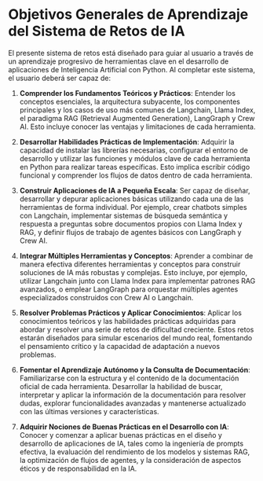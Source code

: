 # Objetivos Generales de Aprendizaje del Sistema de Retos de IA

El presente sistema de retos está diseñado para guiar al usuario a través de un aprendizaje progresivo de herramientas clave en el desarrollo de aplicaciones de Inteligencia Artificial con Python. Al completar este sistema, el usuario deberá ser capaz de:

1.  **Comprender los Fundamentos Teóricos y Prácticos**: Entender los conceptos esenciales, la arquitectura subyacente, los componentes principales y los casos de uso más comunes de Langchain, Llama Index, el paradigma RAG (Retrieval Augmented Generation), LangGraph y Crew AI. Esto incluye conocer las ventajas y limitaciones de cada herramienta.

2.  **Desarrollar Habilidades Prácticas de Implementación**: Adquirir la capacidad de instalar las librerías necesarias, configurar el entorno de desarrollo y utilizar las funciones y módulos clave de cada herramienta en Python para realizar tareas específicas. Esto implica escribir código funcional y comprender los flujos de datos dentro de cada herramienta.

3.  **Construir Aplicaciones de IA a Pequeña Escala**: Ser capaz de diseñar, desarrollar y depurar aplicaciones básicas utilizando cada una de las herramientas de forma individual. Por ejemplo, crear chatbots simples con Langchain, implementar sistemas de búsqueda semántica y respuesta a preguntas sobre documentos propios con Llama Index y RAG, y definir flujos de trabajo de agentes básicos con LangGraph y Crew AI.

4.  **Integrar Múltiples Herramientas y Conceptos**: Aprender a combinar de manera efectiva diferentes herramientas y conceptos para construir soluciones de IA más robustas y complejas. Esto incluye, por ejemplo, utilizar Langchain junto con Llama Index para implementar patrones RAG avanzados, o emplear LangGraph para orquestar múltiples agentes especializados construidos con Crew AI o Langchain.

5.  **Resolver Problemas Prácticos y Aplicar Conocimientos**: Aplicar los conocimientos teóricos y las habilidades prácticas adquiridas para abordar y resolver una serie de retos de dificultad creciente. Estos retos estarán diseñados para simular escenarios del mundo real, fomentando el pensamiento crítico y la capacidad de adaptación a nuevos problemas.

6.  **Fomentar el Aprendizaje Autónomo y la Consulta de Documentación**: Familiarizarse con la estructura y el contenido de la documentación oficial de cada herramienta. Desarrollar la habilidad de buscar, interpretar y aplicar la información de la documentación para resolver dudas, explorar funcionalidades avanzadas y mantenerse actualizado con las últimas versiones y características.

7.  **Adquirir Nociones de Buenas Prácticas en el Desarrollo con IA**: Conocer y comenzar a aplicar buenas prácticas en el diseño y desarrollo de aplicaciones de IA, tales como la ingeniería de prompts efectiva, la evaluación del rendimiento de los modelos y sistemas RAG, la optimización de flujos de agentes, y la consideración de aspectos éticos y de responsabilidad en la IA.
